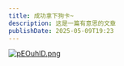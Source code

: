 ```yaml
---
title: 成功拿下狗卡~
description: 这是一篇有意思的文章
publishDate: 2025-05-09T19:23
---
```

[![pEOuhlD.png](https://s21.ax1x.com/2025/05/09/pEOuhlD.png)](https://imgse.com/i/pEOuhlD)
